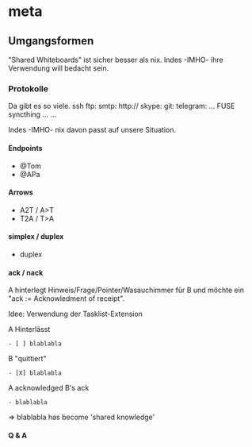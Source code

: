 # meta

## Umgangsformen

"Shared Whiteboards" ist sicher besser als nix.
Indes -IMHO- ihre Verwendung will bedacht sein.

### Protokolle

Da gibt es so viele. 
    ssh ftp: smtp: http:// skype: git: telegram: ...
    FUSE syncthing ... ...

Indes -IMHO- nix davon passt auf unsere Situation.



#### Endpoints
- @Tom
- @APa

#### Arrows
- A2T / A>T
- T2A / T>A

#### simplex / duplex
- duplex

#### ack / nack
A hinterlegt Hinweis/Frage/Pointer/Wasauchimmer für B
und möchte ein "ack := Acknowledment of receipt".

Idee: Verwendung der Tasklist-Extension

A Hinterlässt
```
- [ ] blablabla
```

B "quittiert"
```
- [X] blablabla
```

A acknowledged B's ack
```
- blablabla
```
=> blablabla has become 'shared knowledge'

#### Q & A